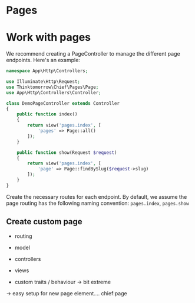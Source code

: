 # Pages


# Work with pages

We recommend creating a PageController to manage the different page endpoints. Here's an example:
```php
namespace App\Http\Controllers;

use Illuminate\Http\Request;
use Thinktomorrow\Chief\Pages\Page;
use App\Http\Controllers\Controller;

class DemoPageController extends Controller
{
    public function index()
    {
        return view('pages.index', [
            'pages' => Page::all()
        ]);
    }

    public function show(Request $request)
    {
        return view('pages.index', [
            'page' => Page::findBySlug($request->slug)
        ]);
    }
}
``` 

Create the necessary routes for each endpoint. By default, we assume the page routing has the following naming convention:
`pages.index`, `pages.show`




## Create custom page

- routing
- model
- controllers
- views

- custom traits / behaviour -> bit extreme

-> easy setup for new page element.... chief:page <name>